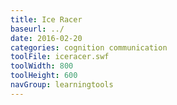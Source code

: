 ```yaml
---
title: Ice Racer
baseurl: ../
date: 2016-02-20
categories: cognition communication
toolFile: iceracer.swf
toolWidth: 800
toolHeight: 600
navGroup: learningtools
---
```

